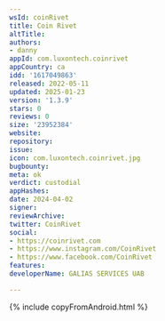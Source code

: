 ```yaml
---
wsId: coinRivet
title: Coin Rivet
altTitle: 
authors:
- danny
appId: com.luxontech.coinrivet
appCountry: ca
idd: '1617049863'
released: 2022-05-11
updated: 2025-01-23
version: '1.3.9'
stars: 0
reviews: 0
size: '23952384'
website: 
repository: 
issue: 
icon: com.luxontech.coinrivet.jpg
bugbounty: 
meta: ok
verdict: custodial
appHashes: 
date: 2024-04-02
signer: 
reviewArchive: 
twitter: CoinRivet
social:
- https://coinrivet.com
- https://www.instagram.com/CoinRivet
- https://www.facebook.com/CoinRivet
features: 
developerName: GALIAS SERVICES UAB

---
```


{% include copyFromAndroid.html %}